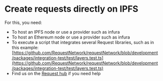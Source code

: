 # Create requests directly on IPFS

For this, you need:

* To host an IPFS node or use a provider such as infura
* To host an Ethereum node or use a provider such as infura
* To execute a script that integrates several Request libraries, such as in this example: [https://github.com/RequestNetwork/requestNetwork/blob/development/packages/integration-test/test/layers.test.ts](https://github.com/RequestNetwork/requestNetwork/blob/development/packages/integration-test/test/layers.test.ts)
* Find us on the [Request hub](https://request-slack.herokuapp.com/) if you need help


